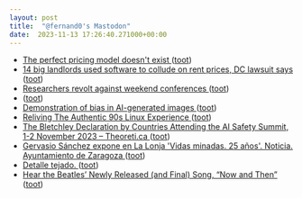 ```yaml
---
layout: post
title:  "@fernand0's Mastodon"
date:  2023-11-13 17:26:40.271000+00:00
---
```

*  [The perfect pricing model doesn't exist ](https://wraptext.equals.com/the-perfect-pricing-model) ([toot](https://mastodon.social/@fernand0/111404410488065712))
*  [14 big landlords used software to collude on rent prices, DC lawsuit says ](https://arstechnica.com/tech-policy/2023/11/14-big-landlords-used-software-to-collude-on-rent-prices-dc-lawsuit-says) ([toot](https://mastodon.social/@fernand0/111404249917088918))
*  [Researchers revolt against weekend conferences ](https://www.nature.com/articles/d41586-023-03430-) ([toot](https://mastodon.social/@fernand0/111403954536785856))
*  [ ](https://mastodon.social/users/fernand0/statuses/111403880545118468/activity) ([toot](https://mastodon.social/users/fernand0/statuses/111403880545118468/activity))
*  [Demonstration of bias in AI-generated images ](https://flowingdata.com/2023/11/03/demonstration-of-bias-in-ai-generated-images) ([toot](https://mastodon.social/@fernand0/111403665326462713))
*  [Reliving The Authentic 90s Linux Experience ](https://hackaday.com/2023/11/08/reliving-the-authentic-90s-linux-experience) ([toot](https://mastodon.social/@fernand0/111403377156048831))
*  [The Bletchley Declaration by Countries Attending the AI Safety Summit, 1-2 November 2023 – Theoreti.ca ](http://theoreti.ca/?p=838) ([toot](https://mastodon.social/@fernand0/111403228160993639))
*  [Gervasio Sánchez expone en La Lonja 'Vidas minadas. 25 años'. Noticia. Ayuntamiento de Zaragoza ](https://www.zaragoza.es/sede/servicio/noticia/32479) ([toot](https://mastodon.social/@fernand0/111403032642768114))
*  [Detalle tejado. ](https://www.flickr.com/photos/fernand0/53303552892) ([toot](https://mastodon.social/@fernand0/111402984245326435))
*  [Hear the Beatles’ Newly Released (and Final) Song, “Now and Then” ](https://www.openculture.com/2023/11/hear-the-beatles-newly-released-and-final-song-now-and-then.htm) ([toot](https://mastodon.social/@fernand0/111402708091171669))
